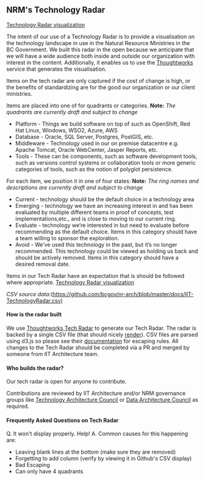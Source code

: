 ## NRM's Technology Radar
[Technology Radar visualization](https://radar.thoughtworks.com/?sheetId=https%3A%2F%2Fraw.githubusercontent.com%2Fbcgov%2Fnr-arch%2Fmaster%2Fdocs%2FIIT-TechnologyRadar.csv)

The intent of our use of a Technology Radar is to provide a visualisation on the technology landscape in use in the Natural Resource Ministries in the BC Government.  We built this radar in the open because we anticipate that we will have a wide audience both inside and outside our organization with interest in the content.  Additionally, it enables us to use the [Thoughtworks](https://www.thoughtworks.com/radar/byor) service that generates the visualisation.

Items on the tech radar are only captured if the cost of change is high, or the benefits of standardizing are for the good our organization or our client ministries.

Items are placed into one of for quadrants or categories. __Note:__ _The quadrants are currently draft and subject to change_

* Platform - Things we build software on top of such as OpenShift, Red Hat Linux, Windows, WSO2, Azure, AWS 
* Database - Oracle, SQL Server, Postgres, PostGIS, etc.
* Middleware - Technology used in our on premise datacentre e.g. Apache Tomcat, Oracle WebCenter, Jasper Reports, etc.
* Tools - These can be components, such as software development tools, such as versions control systems or collaboration tools or more generic categories of tools, such as the notion of polyglot persistence.

For each item, we position it in one of four states: __Note:__ _The ring names and descriptions are currently draft and subject to change_

* Current - technology should be the default choice in a technology area
* Emerging - technology we have an increasing interest in and has been evaluated by multiple different teams in proof of concepts, test implementations,etc., and is close to moving to our current ring.
* Evaluate - technology we’re interested in but need to evaluate before recommending as the default choice. Items in this category should have a team willing to sponsor the exploration.
* Avoid - We’ve used this technology in the past, but it’s no longer recommended. This technology could be viewed as holding us back and should be actively removed. Items in this category should have a desired removal date.

Items in our Tech Radar have an expectation that is should be followed where appropriate.  [Technology Radar visualization](https://radar.thoughtworks.com/?sheetId=https%3A%2F%2Fraw.githubusercontent.com%2Fbcgov%2Fnr-arch%2Fmaster%2Fdocs%2FIIT-TechnologyRadar.csv)

_CSV source data:_(<https://github.com/bcgov/nr-arch/blob/master/docs/IIT-TechnologyRadar.csv)>

#### How is the radar built
We use [Thoughtworks Tech Radar](https://radar.thoughtworks.com/) to generate our Tech Radar. The radar is backed by a single CSV file (that should nicely [render](https://help.github.com/en/github/managing-files-in-a-repository/rendering-csv-and-tsv-data)). CSV files are parsed using d3.js so please see their [documentation](https://d3-wiki.readthedocs.io/zh_CN/master/CSV/) for escaping rules. All changes to the Tech Radar should be completed via a PR and merged by someone from IIT Architecture team.

#### Who builds the radar?
Our tech radar is open for anyone to contribute.

Contributions are reviewed by IIT Architecture and/or NRM governance groups like [Technology Architecture Council](https://nrm.sp.gov.bc.ca/sites/NRM/arb/SitePages/Home.aspx) or [Data Architecture Council](https://nrm.sp.gov.bc.ca/sites/NRM/arb/SitePages/Home.aspx) as required.

#### Frequently Asked Questions on Tech Radar
Q. It won't display properly. Help!
A. Common causes for this happening are:

* Leaving blank lines at the bottom (make sure they are removed)
* Forgetting to add column (verify by viewing it in Github's CSV display)
* Bad Escaping
* Can only have 4 quadrants
